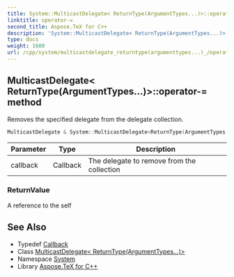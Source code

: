 ```yaml
---
title: System::MulticastDelegate< ReturnType(ArgumentTypes...)>::operator-= method
linktitle: operator-=
second_title: Aspose.TeX for C++
description: 'System::MulticastDelegate< ReturnType(ArgumentTypes...)>::operator-= method. Removes the specified delegate from the delegate collection in C++.'
type: docs
weight: 1600
url: /cpp/system/multicastdelegate_returntype(argumenttypes...)_/operator-=/
---
```

## MulticastDelegate< ReturnType(ArgumentTypes...)>::operator-= method


Removes the specified delegate from the delegate collection.

```cpp
MulticastDelegate & System::MulticastDelegate<ReturnType(ArgumentTypes...)>::operator-=(Callback callback)
```


| Parameter | Type | Description |
| --- | --- | --- |
| callback | Callback | The delegate to remove from the collection |

### ReturnValue

A reference to the self

## See Also

* Typedef [Callback](../callback/)
* Class [MulticastDelegate< ReturnType(ArgumentTypes...)>](../)
* Namespace [System](../../)
* Library [Aspose.TeX for C++](../../../)
